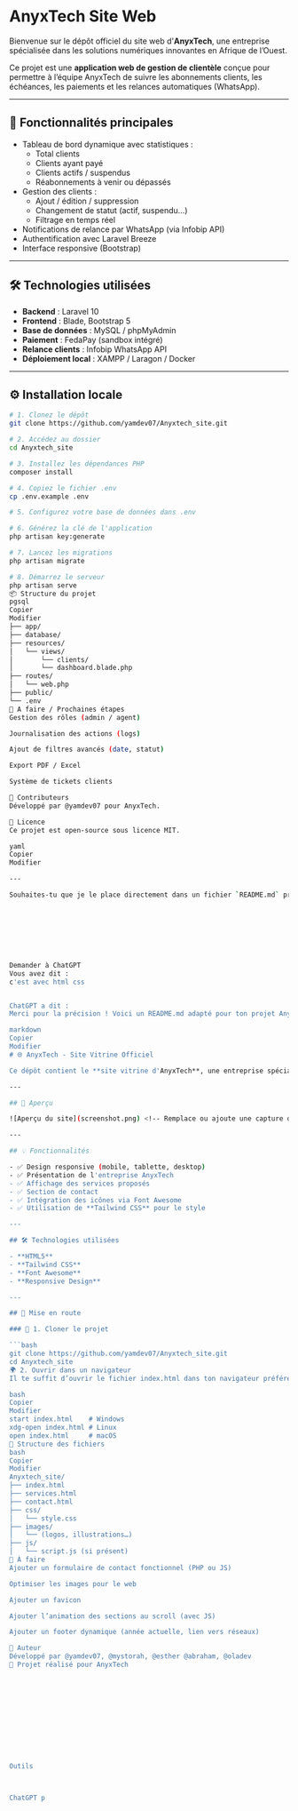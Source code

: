 # AnyxTech Site Web

Bienvenue sur le dépôt officiel du site web d'**AnyxTech**, une entreprise spécialisée dans les solutions numériques innovantes en Afrique de l’Ouest.

Ce projet est une **application web de gestion de clientèle** conçue pour permettre à l’équipe AnyxTech de suivre les abonnements clients, les échéances, les paiements et les relances automatiques (WhatsApp).

---

## 🚀 Fonctionnalités principales

- Tableau de bord dynamique avec statistiques :
  - Total clients
  - Clients ayant payé
  - Clients actifs / suspendus
  - Réabonnements à venir ou dépassés
- Gestion des clients :
  - Ajout / édition / suppression
  - Changement de statut (actif, suspendu…)
  - Filtrage en temps réel
- Notifications de relance par WhatsApp (via Infobip API)
- Authentification avec Laravel Breeze
- Interface responsive (Bootstrap)

---

## 🛠️ Technologies utilisées

- **Backend** : Laravel 10
- **Frontend** : Blade, Bootstrap 5
- **Base de données** : MySQL / phpMyAdmin
- **Paiement** : FedaPay (sandbox intégré)
- **Relance clients** : Infobip WhatsApp API
- **Déploiement local** : XAMPP / Laragon / Docker

---

## ⚙️ Installation locale

```bash
# 1. Clonez le dépôt
git clone https://github.com/yamdev07/Anyxtech_site.git

# 2. Accédez au dossier
cd Anyxtech_site

# 3. Installez les dépendances PHP
composer install

# 4. Copiez le fichier .env
cp .env.example .env

# 5. Configurez votre base de données dans .env

# 6. Générez la clé de l'application
php artisan key:generate

# 7. Lancez les migrations
php artisan migrate

# 8. Démarrez le serveur
php artisan serve
📦 Structure du projet
pgsql
Copier
Modifier
├── app/
├── database/
├── resources/
│   └── views/
│       └── clients/
│       └── dashboard.blade.php
├── routes/
│   └── web.php
├── public/
└── .env
📌 A faire / Prochaines étapes
Gestion des rôles (admin / agent)

Journalisation des actions (logs)

Ajout de filtres avancés (date, statut)

Export PDF / Excel

Système de tickets clients

🙌 Contributeurs
Développé par @yamdev07 pour AnyxTech.

📄 Licence
Ce projet est open-source sous licence MIT.

yaml
Copier
Modifier

---

Souhaites-tu que je le place directement dans un fichier `README.md` prêt à télécharger ?








Demander à ChatGPT
Vous avez dit :
c'est avec html css


ChatGPT a dit :
Merci pour la précision ! Voici un README.md adapté pour ton projet Anyxtech_site basé sur HTML/CSS (site vitrine) :

markdown
Copier
Modifier
# 🌐 AnyxTech - Site Vitrine Officiel

Ce dépôt contient le **site vitrine d'AnyxTech**, une entreprise spécialisée dans les services numériques en Afrique de l’Ouest. Le site a été conçu pour **présenter l’entreprise, ses prestations et ses contacts** de manière professionnelle et responsive.

---

## 📸 Aperçu

![Aperçu du site](screenshot.png) <!-- Remplace ou ajoute une capture d’écran du site -->

---

## 💡 Fonctionnalités

- ✅ Design responsive (mobile, tablette, desktop)
- ✅ Présentation de l'entreprise AnyxTech
- ✅ Affichage des services proposés
- ✅ Section de contact
- ✅ Intégration des icônes via Font Awesome
- ✅ Utilisation de **Tailwind CSS** pour le style

---

## 🛠️ Technologies utilisées

- **HTML5**
- **Tailwind CSS**
- **Font Awesome**
- **Responsive Design**

---

## 🚀 Mise en route

### 🔧 1. Cloner le projet

```bash
git clone https://github.com/yamdev07/Anyxtech_site.git
cd Anyxtech_site
🌍 2. Ouvrir dans un navigateur
Il te suffit d’ouvrir le fichier index.html dans ton navigateur préféré :

bash
Copier
Modifier
start index.html    # Windows
xdg-open index.html # Linux
open index.html     # macOS
📁 Structure des fichiers
bash
Copier
Modifier
Anyxtech_site/
├── index.html
├── services.html
├── contact.html
├── css/
│   └── style.css
├── images/
│   └── (logos, illustrations…)
├── js/
│   └── script.js (si présent)
📌 À faire
Ajouter un formulaire de contact fonctionnel (PHP ou JS)

Optimiser les images pour le web

Ajouter un favicon

Ajouter l’animation des sections au scroll (avec JS)

Ajouter un footer dynamique (année actuelle, lien vers réseaux)

👤 Auteur
Développé par @yamdev07, @mystorah, @esther @abraham, @oladev 
🔗 Projet réalisé pour AnyxTech












Outils



ChatGPT p
